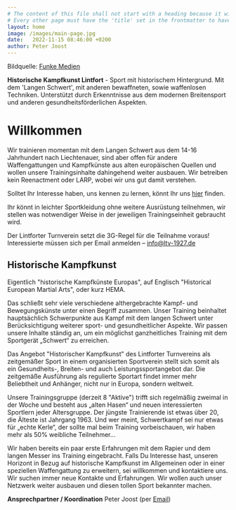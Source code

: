 ```yaml
---
# The content of this file shall not start with a heading because it will force Jekyll to create a new page entry in the nav bar. So start with simple text first.
# Every other page must have the 'title' set in the frontmatter to have it shown in the nav bar and have its own link.
layout: home
image: /images/main-page.jpg
date:   2022-11-15 08:46:00 +0200
author: Peter Joost
---
```

Bildquelle: [Funke Medien](https://www.waz.de/kultur/veranstaltungstipps/moderne-schwertkunst-der-herr-der-ringe-am-niederrhein-id230660446.html)


**Historische Kampfkunst Lintfort** - Sport mit historischem Hintergrund.
Mit dem 'Langen Schwert', mit anderen bewaffneten, sowie waffenlosen Techniken. Unterstützt durch Erkenntnisse aus dem modernen Breitensport und anderen gesundheitsförderlichen Aspekten.

# Willkommen
Wir trainieren momentan mit dem Langen Schwert aus dem 14-16 Jahrhundert nach Liechtenauer, sind aber offen für andere Waffengattungen und Kampfkünste aus alten europäischen Quellen und wollen unsere Trainingsinhalte dahingehend weiter ausbauen. Wir betreiben kein Reenactment oder LARP, wobei wir uns gut damit verstehen.

Solltet Ihr Interesse haben, uns kennen zu lernen, könnt Ihr uns [hier](https://hema-ltv1927.github.io/contact/) finden.

Ihr könnt in leichter Sportkleidung ohne weitere Ausrüstung teilnehmen, wir stellen was notwendiger Weise in der jeweiligen Trainingseinheit gebraucht wird.

Der Lintforter Turnverein setzt die 3G-Regel für die Teilnahme voraus!
Interessierte müssen sich per Email anmelden – [info@ltv-1927.de](mailto:info@ltv-1927.de)

## Historische Kampfkunst
Eigentlich "historische Kampfkünste Europas", auf Englisch "Historical European Martial Arts", oder kurz HEMA.

Das schließt sehr viele verschiedene althergebrachte Kampf- und Bewegungskünste unter einen Begriff zusammen. Unser Training beinhaltet hauptsächlich Schwerpunkte aus Kampf mit dem langen Schwert unter Berücksichtigung weiterer sport- und gesundheitlicher Aspekte. Wir passen unsere Inhalte ständig an, um ein möglichst ganzheitliches Training mit dem Sportgerät „Schwert“ zu erreichen.

Das Angebot "Historischer Kampfkunst" des Lintforter Turnvereins als zeitgemäßer Sport in einem organisierten Sportverein stellt sich somit als ein Gesundheits-, Breiten- und auch Leistungssportangebot dar.
Die zeitgemäße Ausführung als regulierte Sportart findet immer mehr Beliebtheit und Anhänger, nicht nur in Europa, sondern weltweit.

Unsere Trainingsgruppe (derzeit 8 "Aktive") trifft sich regelmäßig zweimal in der Woche und besteht aus „alten Hasen“ und neuen interessierten Sportlern jeder Altersgruppe. Der jüngste Trainierende ist etwas über 20, die Älteste ist Jahrgang 1963. Und wer meint, Schwertkampf sei nur etwas für „echte Kerle“, der sollte mal beim Training vorbeischauen, wir haben mehr als 50% weibliche Teilnehmer…

Wir haben bereits ein paar erste Erfahrungen mit dem Rapier und dem langen Messer ins Training eingebracht.
Falls Du Interesse hast, unseren Horizont in Bezug auf historische Kampfkunst im Allgemeinen oder in einer speziellen Waffengattung zu erweitern, sei willkommen und kontaktiere uns. Wir suchen immer neue Kontakte und Erfahrungen. Wir wollen auch unser Netzwerk weiter ausbauen und diesen tollen Sport bekannter machen.


**Ansprechpartner / Koordination**
Peter Joost (per [Email](mailto:hema@ltv-1927.de))
